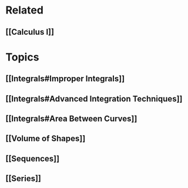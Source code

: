 # Related 

## [[Calculus I]]

# Topics

## [[Integrals#Improper Integrals]]

## [[Integrals#Advanced Integration Techniques]]

## [[Integrals#Area Between Curves]]

## [[Volume of Shapes]]

## [[Sequences]]

## [[Series]]

